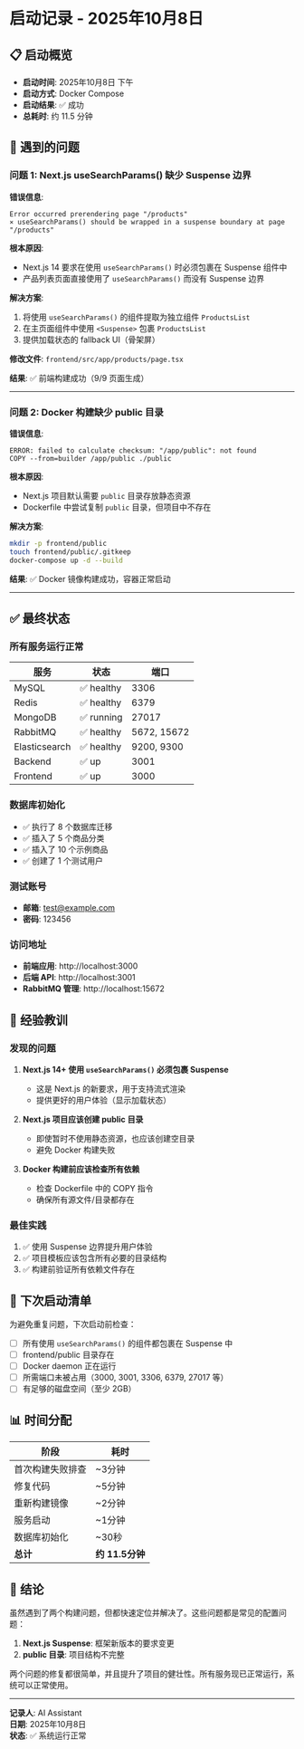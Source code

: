 # 启动记录 - 2025年10月8日

## 📋 启动概览

- **启动时间**: 2025年10月8日 下午
- **启动方式**: Docker Compose
- **启动结果**: ✅ 成功
- **总耗时**: 约 11.5 分钟

## 🚨 遇到的问题

### 问题 1: Next.js useSearchParams() 缺少 Suspense 边界

**错误信息**:
```
Error occurred prerendering page "/products"
⨯ useSearchParams() should be wrapped in a suspense boundary at page "/products"
```

**根本原因**:
- Next.js 14 要求在使用 `useSearchParams()` 时必须包裹在 Suspense 组件中
- 产品列表页面直接使用了 `useSearchParams()` 而没有 Suspense 边界

**解决方案**:
1. 将使用 `useSearchParams()` 的组件提取为独立组件 `ProductsList`
2. 在主页面组件中使用 `<Suspense>` 包裹 `ProductsList`
3. 提供加载状态的 fallback UI（骨架屏）

**修改文件**: `frontend/src/app/products/page.tsx`

**结果**: ✅ 前端构建成功（9/9 页面生成）

---

### 问题 2: Docker 构建缺少 public 目录

**错误信息**:
```
ERROR: failed to calculate checksum: "/app/public": not found
COPY --from=builder /app/public ./public
```

**根本原因**:
- Next.js 项目默认需要 `public` 目录存放静态资源
- Dockerfile 中尝试复制 `public` 目录，但项目中不存在

**解决方案**:
```bash
mkdir -p frontend/public
touch frontend/public/.gitkeep
docker-compose up -d --build
```

**结果**: ✅ Docker 镜像构建成功，容器正常启动

---

## ✅ 最终状态

### 所有服务运行正常

| 服务 | 状态 | 端口 |
|------|------|------|
| MySQL | ✅ healthy | 3306 |
| Redis | ✅ healthy | 6379 |
| MongoDB | ✅ running | 27017 |
| RabbitMQ | ✅ healthy | 5672, 15672 |
| Elasticsearch | ✅ healthy | 9200, 9300 |
| Backend | ✅ up | 3001 |
| Frontend | ✅ up | 3000 |

### 数据库初始化

- ✅ 执行了 8 个数据库迁移
- ✅ 插入了 5 个商品分类
- ✅ 插入了 10 个示例商品
- ✅ 创建了 1 个测试用户

### 测试账号

- **邮箱**: test@example.com
- **密码**: 123456

### 访问地址

- **前端应用**: http://localhost:3000
- **后端 API**: http://localhost:3001
- **RabbitMQ 管理**: http://localhost:15672

## 📝 经验教训

### 发现的问题

1. **Next.js 14+ 使用 `useSearchParams()` 必须包裹 Suspense**
   - 这是 Next.js 的新要求，用于支持流式渲染
   - 提供更好的用户体验（显示加载状态）

2. **Next.js 项目应该创建 public 目录**
   - 即使暂时不使用静态资源，也应该创建空目录
   - 避免 Docker 构建失败

3. **Docker 构建前应该检查所有依赖**
   - 检查 Dockerfile 中的 COPY 指令
   - 确保所有源文件/目录都存在

### 最佳实践

1. ✅ 使用 Suspense 边界提升用户体验
2. ✅ 项目模板应该包含所有必要的目录结构
3. ✅ 构建前验证所有依赖文件存在

## 🔧 下次启动清单

为避免重复问题，下次启动前检查：

- [ ] 所有使用 `useSearchParams()` 的组件都包裹在 Suspense 中
- [ ] frontend/public 目录存在
- [ ] Docker daemon 正在运行
- [ ] 所需端口未被占用（3000, 3001, 3306, 6379, 27017 等）
- [ ] 有足够的磁盘空间（至少 2GB）

## 📊 时间分配

| 阶段 | 耗时 |
|------|------|
| 首次构建失败排查 | ~3分钟 |
| 修复代码 | ~5分钟 |
| 重新构建镜像 | ~2分钟 |
| 服务启动 | ~1分钟 |
| 数据库初始化 | ~30秒 |
| **总计** | **约 11.5分钟** |

## 🎯 结论

虽然遇到了两个构建问题，但都快速定位并解决了。这些问题都是常见的配置问题：

1. **Next.js Suspense**: 框架新版本的要求变更
2. **public 目录**: 项目结构不完整

两个问题的修复都很简单，并且提升了项目的健壮性。所有服务现已正常运行，系统可以正常使用。

---

**记录人**: AI Assistant  
**日期**: 2025年10月8日  
**状态**: ✅ 系统运行正常

